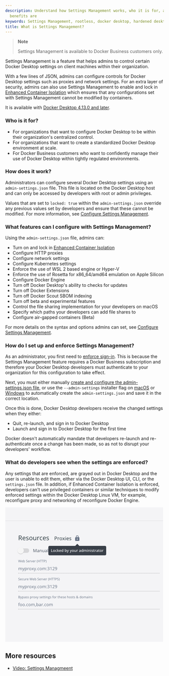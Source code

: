 ```yaml
---
description: Understand how Settings Management works, who it is for, and what the
  benefits are
keywords: Settings Management, rootless, docker desktop, hardened desktop
title: What is Settings Management?
---
```


>**Note**
>
>Settings Management is available to Docker Business customers only.

Settings Management is a feature that helps admins to control certain Docker Desktop settings on client machines within their organization.

With a few lines of JSON, admins can configure controls for Docker Desktop settings such as proxies and network settings. For an extra layer of security, admins can also use Settings Management to enable and lock in [Enhanced Container Isolation](../enhanced-container-isolation/index.md) which ensures that any configurations set with Settings Management cannot be modified by containers.

It is available with [Docker Desktop 4.13.0 and later](../../release-notes.md).

### Who is it for?

- For organizations that want to configure Docker Desktop to be within their organization's centralized control.
- For organizations that want to create a standardized Docker Desktop environment at scale.
- For Docker Business customers who want to confidently manage their use of Docker Desktop within tightly regulated environments.

### How does it work?

Administrators can configure several Docker Desktop settings using an `admin-settings.json` file. This file is located on the Docker Desktop host and can only be accessed by developers with root or admin privileges.

Values that are set to `locked: true` within the `admin-settings.json` override any previous values set by developers and ensure that these cannot be modified. For more information, see [Configure Settings Management](../settings-management/configure.md#step-two-configure-the-settings-you-want-to-lock-in).

### What features can I configure with Settings Management?

Using the `admin-settings.json` file, admins can:

- Turn on and lock in [Enhanced Container Isolation](../enhanced-container-isolation/index.md)
- Configure HTTP proxies
- Configure network settings
- Configure Kubernetes settings
- Enforce the use of WSL 2 based engine or Hyper-V
- Enforce the use of Rosetta for x86_64/amd64 emulation on Apple Silicon
- Configure Docker Engine
- Turn off Docker Desktop's ability to checks for updates
- Turn off Docker Extensions
- Turn off Docker Scout SBOM indexing
- Turn off beta and experimental features
- Control the file sharing implementation for your developers on macOS
- Specify which paths your developers can add file shares to
- Configure air-gapped containers (Beta)

For more details on the syntax and options admins can set, see [Configure Settings Management](configure.md).

### How do I set up and enforce Settings Management?

As an administrator, you first need to [enforce sign-in](../../../security/for-admins/enforce-sign-in/_index.md). This is because the Settings Management feature requires a Docker Business subscription and therefore your Docker Desktop developers must authenticate to your organization for this configuration to take effect.

Next, you must either manually [create and configure the admin-settings.json file](configure.md), or use the `--admin-settings` installer flag on [macOS](../../install/mac-install.md#install-from-the-command-line) or [Windows](../../install/windows-install.md#install-from-the-command-line) to automatically create the `admin-settings.json` and save it in the correct location.

Once this is done, Docker Desktop developers receive the changed settings when they either:
- Quit, re-launch, and sign in to Docker Desktop
- Launch and sign in to Docker Desktop for the first time

Docker doesn't automatically mandate that developers re-launch and re-authenticate once a change has been made, so as not to disrupt your developers' workflow.

### What do developers see when the settings are enforced?

Any settings that are enforced, are grayed out in Docker Desktop and the user is unable to edit them, either via the Docker Desktop UI, CLI, or the `settings.json` file. In addition, if Enhanced Container Isolation is enforced, developers can't use privileged containers or similar techniques to modify enforced settings within the Docker Desktop Linux VM, for example, reconfigure proxy and networking of reconfigure Docker Engine.

![Proxy settings grayed out](/assets/images/grayed-setting.png)

## More resources

- [Video: Settings Managmeent](https://www.youtube.com/watch?v=I9oJOJ1P9PQ)
